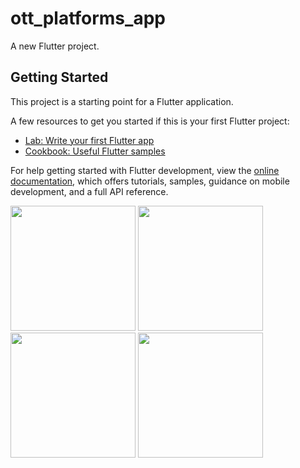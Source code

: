 # ott_platforms_app

A new Flutter project.

## Getting Started

This project is a starting point for a Flutter application.

A few resources to get you started if this is your first Flutter project:

- [Lab: Write your first Flutter app](https://docs.flutter.dev/get-started/codelab)
- [Cookbook: Useful Flutter samples](https://docs.flutter.dev/cookbook)

For help getting started with Flutter development, view the
[online documentation](https://docs.flutter.dev/), which offers tutorials,
samples, guidance on mobile development, and a full API reference.





<img src="https://user-images.githubusercontent.com/118456066/211506990-40a0d5eb-f835-48f3-9252-1f8969306c90.jpg" width="200px">          <img src="https://user-images.githubusercontent.com/118456066/211507005-ccaa4c81-14fa-4c67-be68-c6788681714e.jpg" width="200px">          <img src="https://user-images.githubusercontent.com/118456066/211507018-867fa4c8-2826-484c-88fe-9e8790b8d3d6.jpg" width="200px">          <img src="https://user-images.githubusercontent.com/118456066/211507097-179a174d-9ce8-41dc-a598-f33342ee8f6d.jpg" width="200px">
